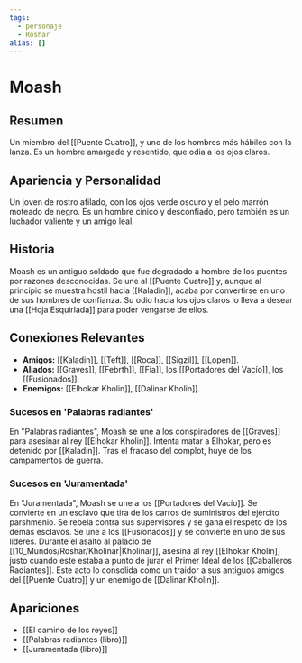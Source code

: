 ```yaml
---
tags:
  - personaje
  - Roshar
alias: []
---
```


# Moash

## Resumen
Un miembro del [[Puente Cuatro]], y uno de los hombres más hábiles con la lanza. Es un hombre amargado y resentido, que odia a los ojos claros.

## Apariencia y Personalidad
Un joven de rostro afilado, con los ojos verde oscuro y el pelo marrón moteado de negro. Es un hombre cínico y desconfiado, pero también es un luchador valiente y un amigo leal.

## Historia
Moash es un antiguo soldado que fue degradado a hombre de los puentes por razones desconocidas. Se une al [[Puente Cuatro]] y, aunque al principio se muestra hostil hacia [[Kaladin]], acaba por convertirse en uno de sus hombres de confianza. Su odio hacia los ojos claros lo lleva a desear una [[Hoja Esquirlada]] para poder vengarse de ellos.

## Conexiones Relevantes
* **Amigos:** [[Kaladin]], [[Teft]], [[Roca]], [[Sigzil]], [[Lopen]].
* **Aliados:** [[Graves]], [[Febrth]], [[Fia]], los [[Portadores del Vacío]], los [[Fusionados]].
* **Enemigos:** [[Elhokar Kholin]], [[Dalinar Kholin]].

### Sucesos en 'Palabras radiantes'
En "Palabras radiantes", Moash se une a los conspiradores de [[Graves]] para asesinar al rey [[Elhokar Kholin]]. Intenta matar a Elhokar, pero es detenido por [[Kaladin]]. Tras el fracaso del complot, huye de los campamentos de guerra.

### Sucesos en 'Juramentada'
En "Juramentada", Moash se une a los [[Portadores del Vacío]]. Se convierte en un esclavo que tira de los carros de suministros del ejército parshmenio. Se rebela contra sus supervisores y se gana el respeto de los demás esclavos. Se une a los [[Fusionados]] y se convierte en uno de sus líderes. Durante el asalto al palacio de [[10_Mundos/Roshar/Kholinar|Kholinar]], asesina al rey [[Elhokar Kholin]] justo cuando este estaba a punto de jurar el Primer Ideal de los [[Caballeros Radiantes]]. Este acto lo consolida como un traidor a sus antiguos amigos del [[Puente Cuatro]] y un enemigo de [[Dalinar Kholin]].

## Apariciones
* [[El camino de los reyes]]
* [[Palabras radiantes (libro)]]
* [[Juramentada (libro)]]
